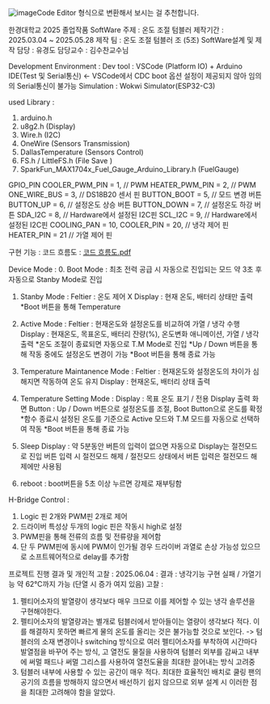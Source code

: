 ![image](https://github.com/user-attachments/assets/1a9f0129-d783-4565-b22c-057c5d733ac6)Code Editor 형식으로 변환해서 보시는 걸 추천합니다.

한경대학교 2025 졸업작품 SoftWare
주제 : 온도 조절 텀블러
제작기간 : 2025.03.04 ~ 2025.05.28
제작 팀 : 온도 조절 텀블러 조 (5조)
SoftWare설계 및 제작 담당 : 유경도
담당교수 : 김수찬교수님

Development Environment :
Dev tool : VSCode (Platform IO) + Arduino IDE(Test 및 Serial통신) <- VSCode에서 CDC boot 옵션 설정이 제공되지 않아 임의의 Serial통신이 불가능
Simulation : Wokwi Simulator(ESP32-C3)

used Library : 
1. arduino.h 
2. u8g2.h (Display)
3. Wire.h (I2C)
4. OneWire (Sensors Transmission)
5. DallasTemperature (Sensors Control)
6. FS.h / LittleFS.h (File Save )
7. SparkFun_MAX1704x_Fuel_Gauge_Arduino_Library.h (FuelGauge)

GPIO_PIN
COOLER_PWM_PIN = 1, // PWM
HEATER_PWM_PIN = 2, // PWM
ONE_WIRE_BUS = 3,   // DS18B20 센서 핀
BUTTON_BOOT = 5,    // 모드 변경 버튼
BUTTON_UP = 6,      // 설정온도 상승 버튼
BUTTON_DOWN = 7,    // 설정온도 하강 버튼
SDA_I2C = 8,        // Hardware에서 설정된 I2C핀
SCL_I2C = 9,        // Hardware에서 설정된 I2C핀
COOLING_PAN = 10,
COOLER_PIN = 20,    // 냉각 제어 핀
HEATER_PIN = 21     // 가열 제어 핀

구현 기능 : 
코드 흐름도 : [코드 흐름도.pdf](https://github.com/user-attachments/files/20577649/default.pdf)

Device Mode :
0. Boot Mode :
최초 전력 공급 시 자동으로 진입되는 모드
약 3초 후 자동으로 Stanby Mode로 진입

1. Stanby Mode :
Feltier : 온도 제어 X
Display : 현재 온도, 배터리 상태만 출력
*Boot 버튼을 통해 Temperature

2. Active Mode : 
Feltier : 현재온도와 설정온도를 비교하여 가열 / 냉각 수행
Display : 현재온도, 목표온도, 배터리 잔량(%), 온도변화 애니메이션, 가열 / 냉각 출력
*온도 조절이 종료되면 자동으로 T.M Mode로 진입
*Up / Down 버튼을 통해 작동 중에도 설정온도 변경이 가능
*Boot 버튼을 통해 종료 가능

3. Temperature Maintanence Mode :
Feltier : 현재온도와 설정온도의 차이가 심해지면 작동하여 온도 유지
Display : 현재온도, 배터리 상태 출력

4. Temperature Setting Mode :
Display : 목표 온도 표기 / 전용 Display 출력 화면
Button : Up / Down 버튼으로 설정온도를 조절, Boot Button으로 온도를 확정
*함수 종료시 설정된 온도를 기준으로 Active 모드와 T.M 모드를 자동으로 선택하여 작동
*Boot 버튼을 통해 종료 가능

5. Sleep Display :
약 5분동안 버튼의 입력이 없으면 자동으로 Display는 절전모드로 진입
버튼 입력 시 절전모드 해제 / 절전모드 상태에서 버튼 입력은 절전모드 해제에만 사용됨

6. reboot :
boot버튼을 5초 이상 누르면 강제로 재부팅함

H-Bridge Control :
1. Logic 핀 2개와 PWM핀 2개로 제어
2. 드라이버 특성상 두개의 logic 핀은 작동시 high로 설정
3. PWM핀을 통해 전류의 흐름 및 전류량을 제어함
4. 단 두 PWM핀에 동시에 PWM이 인가될 경우 드라이버 과열로 손상 가능성 있으므로 소프트웨어적으로 delay를 추가함

프로젝트 진행 결과 및 개인적 고찰 :
2025.06.04 :
결과 : 냉각기능 구현 실패 / 가열기능 약 62℃까지 가능 (단열 시 증가 여지 있음)
고찰 :
1. 펠티어소자의 발열량이 생각보다 매우 크므로 이를 제어할 수 있는 냉각 솔루션을 구현해야한다.
2. 펠티어소자의 발열량과는 별개로 텀블러에서 받아들이는 열량이 생각보다 적다. 이를 해결하지 못하면 빠르게 물의 온도를 올리는 것은 불가능할 것으로 보인다.
-> 텀블러의 소재 변경이나 switching 방식으로 여러 펠티어소자를 부착하여 시간마다 발열점을 바꾸어 주는 방식, 고 열전도 물질을 사용하여 텀블러 외부를 감싸고 내부에 써멀 패드나 써멀 그리스를 사용하여 열전도율을 최대한 끌어내는 방식 고려중
3. 텀블러 내부에 사용할 수 있는 공간이 매우 적다. 최대한 효율적인 배치로 쿨링 팬의 공기의 흐름을 방해하지 않으면서 배선하기 쉽지 않으므로 외부 설계 시 이러한 점을 최대한 고려해야 함을 알았다.

